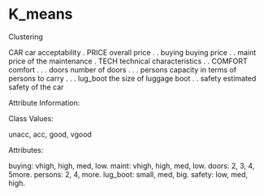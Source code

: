 # K_means
Clustering


CAR car acceptability
. PRICE overall price
. . buying buying price
. . maint price of the maintenance
. TECH technical characteristics
. . COMFORT comfort
. . . doors number of doors
. . . persons capacity in terms of persons to carry
. . . lug_boot the size of luggage boot
. . safety estimated safety of the car

Attribute Information:

Class Values:

unacc, acc, good, vgood

Attributes:

buying: vhigh, high, med, low. maint: vhigh, high, med, low. doors: 2, 3, 4, 5more. persons: 2, 4, more. lug_boot: small, med, big. safety: low, med, high.
